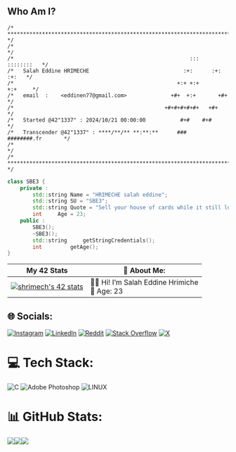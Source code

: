 ## **Who Am I?**

```
/* ************************************************************************** */
/*                                                                            */
/*                                                        :::      ::::::::   */
/*   Salah Eddine HRIMECHE                              :+:      :+:    :+:   */
/*                                                    +:+ +:+         +:+     */
/*   email  :    <eddinen77@gmail.com>              +#+  +:+       +#+        */
/*                                                +#+#+#+#+#+   +#+           */
/*   Started @42"1337" : 2024/10/21 00:00:00           #+#    #+#             */
/*   Transcender @42"1337" : ****/**/** **:**:**      ###   ########.fr       */
/*                                                                            */
/* ************************************************************************** */
```

```cpp
class SBE3 {
	private :
		std::string	Name = "HRIMECHE salah eddine";
		std::string	SU = "SBE3";
		std::string	Quote = "Sell your house of cards while it still looks like a castle";
		int		Age = 23;
	public :
		SBE3();
		~SBE3();
		std::string 	getStringCredentials();
		int	    	getAge();
}
```
| My 42 Stats | 💫 About Me: | 
| --- | --- |
| [![shrimech's 42 stats](https://badge.mediaplus.ma/binary/shrimech)](https://profile.intra.42.fr/users/shrimech) | 👨‍💻 Hi! I’m Salah Eddine Hrimiche <br> 🎂 Age: 23 | 💻 Software Engineer <br> 🔭 I’m currently working on: Building scalable software solutions and improving my skills in software architecture. <br> 🌱 I’m learning: New programming languages and technologies to expand my toolkit. 




## 🌐 Socials:
[![Instagram](https://img.shields.io/badge/Instagram-%23E4405F.svg?logo=Instagram&logoColor=white)](https://instagram.com/seh_hse) [![LinkedIn](https://img.shields.io/badge/LinkedIn-%230077B5.svg?logo=linkedin&logoColor=white)](https://www.linkedin.com/in/salah-eddine-hrimeche-40423b1a6/) [![Reddit](https://img.shields.io/badge/Reddit-%23FF4500.svg?logo=Reddit&logoColor=white)](https://www.reddit.com/user/ApprehensiveSafe4882/) [![Stack Overflow](https://img.shields.io/badge/-Stackoverflow-FE7A16?logo=stack-overflow&logoColor=white)](https://stackoverflow.com/users/29981852/salah-eddine-hrimeche) [![X](https://img.shields.io/badge/x-%23000000.svg?logo=x&logoColor=white)](https://x.com/seh_hse)  

# 💻 Tech Stack:
![C](https://img.shields.io/badge/c-%2300599C.svg?style=for-the-badge&logo=c&logoColor=white) ![Adobe Photoshop](https://img.shields.io/badge/adobephotoshop-%2331A8FF.svg?style=for-the-badge&logo=adobephotoshop&logoColor=white) ![LINUX](https://img.shields.io/badge/Linux-FCC624?style=for-the-badge&logo=linux&logoColor=black)
# 📊 GitHub Stats:
![](https://github-readme-stats.vercel.app/api?username=shrimech&theme=shades-of-purple&hide_border=false&include_all_commits=false&count_private=true)![](https://github-readme-streak-stats.herokuapp.com/?user=shrimech&theme=shades-of-purple&hide_border=false)![  ](https://github-readme-stats.vercel.app/api/top-langs/?username=shrimech&theme=shades-of-purple&hide_border=false&include_all_commits=false&count_private=true&layout=compact)
